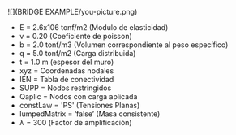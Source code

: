 ![](BRIDGE EXAMPLE/you-picture.png)

- E     	= 2.6x106 tonf/m2 (Modulo de elasticidad)
- v     	= 0.20                 	(Coeficiente de poisson)
- b      	= 2.0     tonf/m3 	(Volumen correspondiente al peso específico)
- q      	= 5.0     tonf/m2 	(Carga distribuida)
- t       	= 1.0     m      	(espesor del muro)
- xyz  	= Coordenadas nodales
- IEN 	= Tabla de conectividad
- SUPP	= Nodos restringidos
- Qaplic  = Nodos con carga aplicada
- constLaw  =   'PS'	(Tensiones Planas)
- lumpedMatrix   =  ‘false’	(Masa consistente)
- λ     = 300 		(Factor de amplificación)
